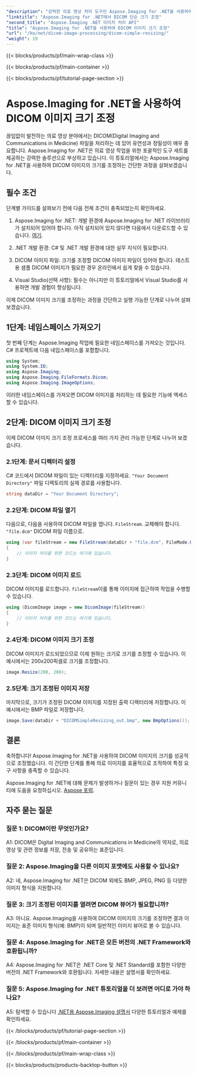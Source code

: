 ```yaml
---
"description": "강력한 의료 영상 처리 도구인 Aspose.Imaging for .NET을 사용하여 DICOM 이미지의 크기를 조정하는 방법을 알아보세요. 간단한 단계로 정확한 결과를 얻을 수 있습니다."
"linktitle": "Aspose.Imaging for .NET에서 DICOM 단순 크기 조정"
"second_title": "Aspose.Imaging .NET 이미지 처리 API"
"title": "Aspose.Imaging for .NET을 사용하여 DICOM 이미지 크기 조정"
"url": "/ko/net/dicom-image-processing/dicom-simple-resizing/"
"weight": 19
---
```


{{< blocks/products/pf/main-wrap-class >}}

{{< blocks/products/pf/main-container >}}

{{< blocks/products/pf/tutorial-page-section >}}

# Aspose.Imaging for .NET을 사용하여 DICOM 이미지 크기 조정

끊임없이 발전하는 의료 영상 분야에서는 DICOM(Digital Imaging and Communications in Medicine) 파일을 처리하는 데 있어 유연성과 정밀성이 매우 중요합니다. Aspose.Imaging for .NET은 의료 영상 작업을 위한 포괄적인 도구 세트를 제공하는 강력한 솔루션으로 부상하고 있습니다. 이 튜토리얼에서는 Aspose.Imaging for .NET을 사용하여 DICOM 이미지의 크기를 조정하는 간단한 과정을 살펴보겠습니다. 

## 필수 조건

단계별 가이드를 살펴보기 전에 다음 전제 조건이 충족되었는지 확인하세요.

1. Aspose.Imaging for .NET: 개발 환경에 Aspose.Imaging for .NET 라이브러리가 설치되어 있어야 합니다. 아직 설치되어 있지 않다면 다음에서 다운로드할 수 있습니다. [여기](https://releases.aspose.com/imaging/net/).

2. .NET 개발 환경: C# 및 .NET 개발 환경에 대한 실무 지식이 필요합니다.

3. DICOM 이미지 파일: 크기를 조정할 DICOM 이미지 파일이 있어야 합니다. 테스트용 샘플 DICOM 이미지가 필요한 경우 온라인에서 쉽게 찾을 수 있습니다.

4. Visual Studio(선택 사항): 필수는 아니지만 이 튜토리얼에서 Visual Studio를 사용하면 개발 경험이 향상됩니다.

이제 DICOM 이미지 크기를 조정하는 과정을 간단하고 실행 가능한 단계로 나누어 살펴보겠습니다.

## 1단계: 네임스페이스 가져오기

첫 번째 단계는 Aspose.Imaging 작업에 필요한 네임스페이스를 가져오는 것입니다. C# 프로젝트에 다음 네임스페이스를 포함합니다.

```csharp
using System;
using System.IO;
using Aspose.Imaging;
using Aspose.Imaging.FileFormats.Dicom;
using Aspose.Imaging.ImageOptions;
```

이러한 네임스페이스를 가져오면 DICOM 이미지를 처리하는 데 필요한 기능에 액세스할 수 있습니다.

## 2단계: DICOM 이미지 크기 조정

이제 DICOM 이미지 크기 조정 프로세스를 여러 가지 관리 가능한 단계로 나누어 보겠습니다.

### 2.1단계: 문서 디렉터리 설정

C# 코드에서 DICOM 파일이 있는 디렉터리를 지정하세요. `"Your Document Directory"` 파일 디렉토리의 실제 경로를 사용합니다.

```csharp
string dataDir = "Your Document Directory";
```

### 2.2단계: DICOM 파일 열기

다음으로, 다음을 사용하여 DICOM 파일을 엽니다. `FileStream`. 교체해야 합니다. `"file.dcm"` DICOM 파일 이름으로.

```csharp
using (var fileStream = new FileStream(dataDir + "file.dcm", FileMode.Open, FileAccess.Read))
{
    // 이미지 처리를 위한 코드는 여기에 있습니다.
}
```

### 2.3단계: DICOM 이미지 로드

DICOM 이미지를 로드합니다. `fileStream`이를 통해 이미지에 접근하여 작업을 수행할 수 있습니다.

```csharp
using (DicomImage image = new DicomImage(fileStream))
{
    // 이미지 처리를 위한 코드는 여기에 있습니다.
}
```

### 2.4단계: DICOM 이미지 크기 조정

DICOM 이미지가 로드되었으므로 이제 원하는 크기로 크기를 조정할 수 있습니다. 이 예시에서는 200x200픽셀로 크기를 조정합니다.

```csharp
image.Resize(200, 200);
```

### 2.5단계: 크기 조정된 이미지 저장

마지막으로, 크기가 조정된 DICOM 이미지를 지정된 출력 디렉터리에 저장합니다. 이 예시에서는 BMP 파일로 저장합니다.

```csharp
image.Save(dataDir + "DICOMSimpleResizing_out.bmp", new BmpOptions());
```

## 결론

축하합니다! Aspose.Imaging for .NET을 사용하여 DICOM 이미지의 크기를 성공적으로 조정했습니다. 이 간단한 단계를 통해 의료 이미지를 효율적으로 조작하여 특정 요구 사항을 충족할 수 있습니다.

Aspose.Imaging for .NET에 대해 문제가 발생하거나 질문이 있는 경우 지원 커뮤니티에 도움을 요청하십시오. [Aspose 포럼](https://forum.aspose.com/).

## 자주 묻는 질문

### 질문 1: DICOM이란 무엇인가요?

A1: DICOM은 Digital Imaging and Communications in Medicine의 약자로, 의료 영상 및 관련 정보를 저장, 전송 및 공유하는 표준입니다.

### 질문 2: Aspose.Imaging을 다른 이미지 포맷에도 사용할 수 있나요?

A2: 네, Aspose.Imaging for .NET은 DICOM 외에도 BMP, JPEG, PNG 등 다양한 이미지 형식을 지원합니다.

### 질문 3: 크기 조정된 이미지를 열려면 DICOM 뷰어가 필요합니까?

A3: 아니요. Aspose.Imaging을 사용하여 DICOM 이미지의 크기를 조정하면 결과 이미지는 표준 이미지 형식(예: BMP)이 되며 일반적인 이미지 뷰어로 볼 수 있습니다.

### 질문 4: Aspose.Imaging for .NET은 모든 버전의 .NET Framework와 호환됩니까?

A4: Aspose.Imaging for .NET은 .NET Core 및 .NET Standard를 포함한 다양한 버전의 .NET Framework와 호환됩니다. 자세한 내용은 설명서를 확인하세요.

### 질문 5: Aspose.Imaging for .NET 튜토리얼을 더 보려면 어디로 가야 하나요?

A5: 탐색할 수 있습니다   [.NET용 Aspose.Imaging 설명서](https://reference.aspose.com/imaging/net/) 다양한 튜토리얼과 예제를 확인하세요.

{{< /blocks/products/pf/tutorial-page-section >}}

{{< /blocks/products/pf/main-container >}}

{{< /blocks/products/pf/main-wrap-class >}}

{{< blocks/products/products-backtop-button >}}